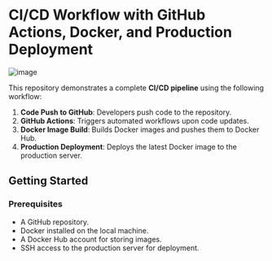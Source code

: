 # CI/CD Workflow with GitHub Actions, Docker, and Production Deployment
![image](https://github.com/user-attachments/assets/79178fae-8b30-4465-9117-06c10f5b2219)

This repository demonstrates a complete **CI/CD pipeline** using the following workflow:
1. **Code Push to GitHub**: Developers push code to the repository.
2. **GitHub Actions**: Triggers automated workflows upon code updates.
3. **Docker Image Build**: Builds Docker images and pushes them to Docker Hub.
4. **Production Deployment**: Deploys the latest Docker image to the production server.

## Getting Started

### Prerequisites
- A GitHub repository.
- Docker installed on the local machine.
- A Docker Hub account for storing images.
- SSH access to the production server for deployment.
